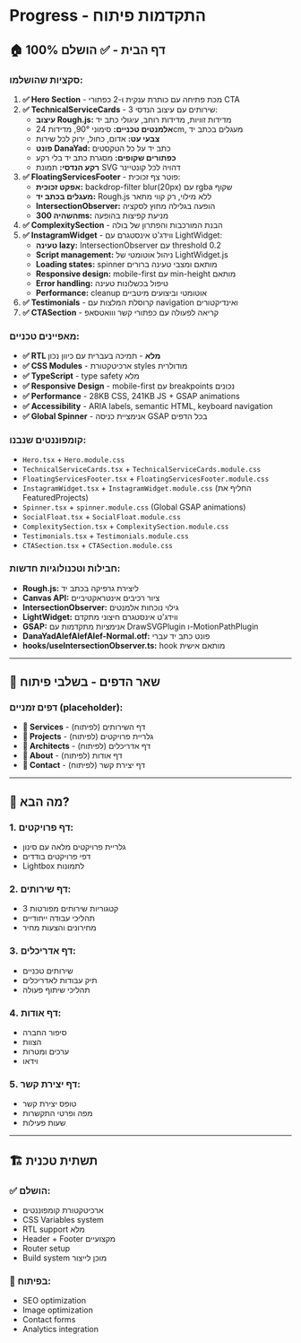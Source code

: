 # Progress - התקדמות פיתוח

## 🏠 דף הבית - ✅ הושלם 100%

### סקציות שהושלמו:
1. **✅ Hero Section** - מכת פתיחה עם כותרת ענקית ו-2 כפתורי CTA
2. **✅ TechnicalServiceCards** - 3 שירותים עם עיצוב הנדסי:
   - **עיצוב Rough.js:** מדידות זוויות, מדידות רוחב, עיגולי כתב יד
   - **אלמנטים טכניים:** סימוני 90°, מדידות 24cm, מעגלים בכתב יד
   - **צבעי עט:** אדום, כחול, ירוק לכל שירות
   - **פונט DanaYad:** כתב יד על כל הטקסטים
   - **כפתורים שקופים:** מסגרת כתב יד בלי רקע
   - **רקע הנדסי:** תמונת SVG דהויה לכל קונטיינר
3. **✅ FloatingServicesFooter** - פוטר צף זכוכית:
   - **אפקט זכוכית:** backdrop-filter blur(20px) עם rgba שקוף
   - **מעגלים בכתב יד:** Rough.js ללא מילוי, רק קווי מתאר
   - **IntersectionObserver:** הופעה בגלילה מחוץ לסקציה
   - **השהיה 300ms:** מניעת קפיצות בהופעה
4. **✅ ComplexitySection** - הבנת המורכבות והפתרון של בולה 
5. **✅ InstagramWidget** - ווידג'ט אינסטגרם עם LightWidget:
   - **טעינה lazy:** IntersectionObserver עם threshold 0.2
   - **Script management:** ניהול אוטומטי של LightWidget.js
   - **Loading states:** spinner מותאם ומצבי טעינה ברורים
   - **Responsive design:** mobile-first עם min-height מותאם
   - **Error handling:** טיפול בכשלונות טעינה
   - **Performance:** cleanup אוטומטי וביצועים מיטביים
6. **✅ Testimonials** - קרוסלת המלצות עם navigation ואינדיקטורים
7. **✅ CTASection** - קריאה לפעולה עם כפתורי קשר ווואטסאפ

### מאפיינים טכניים:
- **✅ RTL מלא** - תמיכה בעברית עם כיוון נכון
- **✅ CSS Modules** - ארכיטקטורת styles מודולרית
- **✅ TypeScript** - type safety מלא
- **✅ Responsive Design** - mobile-first עם breakpoints נכונים
- **✅ Performance** - 28KB CSS, 241KB JS + GSAP animations
- **✅ Accessibility** - ARIA labels, semantic HTML, keyboard navigation
- **✅ Global Spinner** - אנימציית כניסה GSAP בכל הדפים

### קומפוננטים שנבנו:
- `Hero.tsx` + `Hero.module.css`
- `TechnicalServiceCards.tsx` + `TechnicalServiceCards.module.css`
- `FloatingServicesFooter.tsx` + `FloatingServicesFooter.module.css`
- `InstagramWidget.tsx` + `InstagramWidget.module.css` (החליף את FeaturedProjects)
- `Spinner.tsx` + `spinner.module.css` (Global GSAP animations)
- `SocialFloat.tsx` + `SocialFloat.module.css`
- `ComplexitySection.tsx` + `ComplexitySection.module.css`
- `Testimonials.tsx` + `Testimonials.module.css`
- `CTASection.tsx` + `CTASection.module.css`

### חבילות וטכנולוגיות חדשות:
- **Rough.js:** ליצירת גרפיקה בכתב יד
- **Canvas API:** ציור רכיבים אינטראקטיביים
- **IntersectionObserver:** גילוי נוכחות אלמנטים
- **LightWidget:** ווידג'ט אינסטגרם חיצוני מתקדם
- **GSAP:** אנימציות מתקדמות עם DrawSVGPlugin ו-MotionPathPlugin
- **DanaYadAlefAlefAlef-Normal.otf:** פונט כתב יד עברי
- **hooks/useIntersectionObserver.ts:** hook מותאם אישית

---

## 🔗 שאר הדפים - בשלבי פיתוח

### דפים זמניים (placeholder):
- **📄 Services** - דף השירותים (לפיתוח)
- **📄 Projects** - גלריית פרויקטים (לפיתוח)
- **📄 Architects** - דף אדריכלים (לפיתוח)
- **📄 About** - דף אודות (לפיתוח)
- **📄 Contact** - דף יצירת קשר (לפיתוח)

---

## 🎯 מה הבא?

### 1. דף פרויקטים:
- גלריית פרויקטים מלאה עם סינון
- דפי פרויקטים בודדים
- Lightbox לתמונות

### 2. דף שירותים:
- 3 קטגוריות שירותים מפורטות
- תהליכי עבודה ייחודיים
- מחירונים והצעות מחיר

### 3. דף אדריכלים:
- שירותים טכניים
- תיק עבודות לאדריכלים
- תהליכי שיתוף פעולה

### 4. דף אודות:
- סיפור החברה
- הצוות
- ערכים ומטרות
- וידאו

### 5. דף יצירת קשר:
- טופס יצירת קשר
- מפה ופרטי התקשרות
- שעות פעילות

---

## 🏗️ תשתית טכנית

### ✅ הושלם:
- ארכיטקטורת קומפוננטים
- CSS Variables system
- RTL support מלא
- Header + Footer מקצועיים
- Router setup
- Build system מוכן לייצור

### 🔄 בפיתוח:
- SEO optimization
- Image optimization
- Contact forms
- Analytics integration 